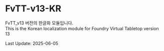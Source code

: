 # FvTT-v13-KR
FvTT_v13 버전의 한글화 모듈입니다. <br>
This is the Korean localization module for Foundry Virtual Tabletop version 13 

Last Update: 2025-06-05

